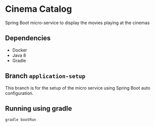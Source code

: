 # Cinema Catalog
Spring Boot micro-service to display the movies playing at the cinemas

## Dependencies

* Docker
* Java 8
* Gradle

## Branch `application-setup` 

This branch is for the setup of the micro service using Spring Boot auto configuration.


## Running using gradle
```
gradle bootRun
```
